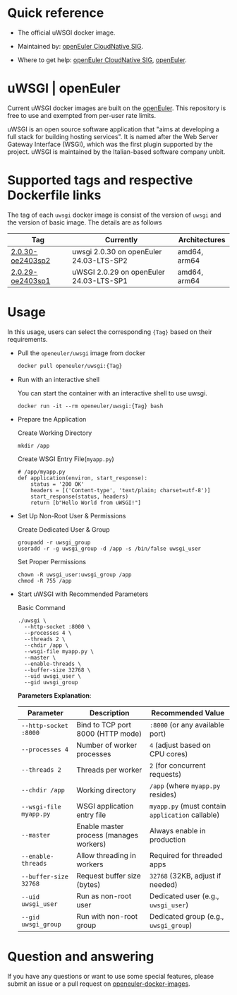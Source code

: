 # Quick reference

- The official uWSGI docker image.

- Maintained by: [openEuler CloudNative SIG](https://gitee.com/openeuler/cloudnative).

- Where to get help: [openEuler CloudNative SIG](https://gitee.com/openeuler/cloudnative), [openEuler](https://gitee.com/openeuler/community).

# uWSGI | openEuler
Current uWSGI docker images are built on the [openEuler](https://repo.openeuler.org/). This repository is free to use and exempted from per-user rate limits.

uWSGI is an open source software application that "aims at developing a full stack for building hosting services". It is named after the Web Server Gateway Interface (WSGI), which was the first plugin supported by the project. uWSGI is maintained by the Italian-based software company unbit.

# Supported tags and respective Dockerfile links
The tag of each `uwsgi` docker image is consist of the version of `uwsgi` and the version of basic image. The details are as follows

| Tag                                                                                                                              | Currently                               | Architectures |
|----------------------------------------------------------------------------------------------------------------------------------|-----------------------------------------|---------------|
|[2.0.30-oe2403sp2](https://gitee.com/openeuler/openeuler-docker-images/blob/master/Others/uwsgi/2.0.30/24.03-lts-sp2/Dockerfile) | uwsgi 2.0.30 on openEuler 24.03-LTS-SP2 | amd64, arm64 |
| [2.0.29-oe2403sp1](https://gitee.com/openeuler/openeuler-docker-images/blob/master/Others/uwsgi/2.0.29/24.03-lts-sp1/Dockerfile) | uWSGI 2.0.29 on openEuler 24.03-LTS-SP1 | amd64, arm64  |

# Usage
In this usage, users can select the corresponding `{Tag}` based on their requirements.

- Pull the `openeuler/uwsgi` image from docker

	```bash
	docker pull openeuler/uwsgi:{Tag}
	```
 
- Run with an interactive shell

    You can start the container with an interactive shell to use uwsgi.
    ```
    docker run -it --rm openeuler/uwsgi:{Tag} bash
    ```

- Prepare tne Application

    Create Working Directory
    ```
    mkdir /app
    ```

    Create WSGI Entry File(`myapp.py`)
    ```
    # /app/myapp.py
    def application(environ, start_response):
        status = '200 OK'
        headers = [('Content-type', 'text/plain; charset=utf-8')]
        start_response(status, headers)
        return [b"Hello World from uWSGI!"]
    ```

- Set Up Non-Root User & Permissions
    
    Create Dedicated User & Group
    ```
    groupadd -r uwsgi_group
    useradd -r -g uwsgi_group -d /app -s /bin/false uwsgi_user
    ```
    Set Proper Permissions
    ```
    chown -R uwsgi_user:uwsgi_group /app
    chmod -R 755 /app
    ```
  
- Start uWSGI with Recommended Parameters

    Basic Command
    ```
    ./uwsgi \
      --http-socket :8000 \
      --processes 4 \
      --threads 2 \
      --chdir /app \
      --wsgi-file myapp.py \
      --master \
      --enable-threads \
      --buffer-size 32768 \
      --uid uwsgi_user \
      --gid uwsgi_group
    ```
  
    **Parameters Explanation**:

    | Parameter              | Description                              | Recommended Value                                |
    |------------------------|------------------------------------------|--------------------------------------------------|
    | `--http-socket :8000`  | Bind to TCP port 8000 (HTTP mode)        | `:8000` (or any available port)                  |
    | `--processes 4`        | Number of worker processes               | `4` (adjust based on CPU cores)                  |
    | `--threads 2`          | 	Threads per worker                      | `2` (for concurrent requests)                    |
    | `--chdir /app`         | Working directory                        | `/app` (where `myapp.py` resides)                |
    | `--wsgi-file myapp.py` | WSGI application entry file              | `myapp.py` (must contain `application` callable) |
    | `--master`             | Enable master process (manages workers)	 | Always enable in production                      |
    | `--enable-threads`     | Allow threading in workers               | 	Required for threaded apps                      |
    | `--buffer-size 32768`  | Request buffer size (bytes)              | `32768` (32KB, adjust if needed)                 |
    | `--uid uwsgi_user`     | Run as non-root user                     | Dedicated user (e.g., `uwsgi_user`)              |
    | `--gid uwsgi_group`    | 	Run with non-root group                 | Dedicated group (e.g., `uwsgi_group`)            |

# Question and answering
If you have any questions or want to use some special features, please submit an issue or a pull request on [openeuler-docker-images](https://gitee.com/openeuler/openeuler-docker-images).